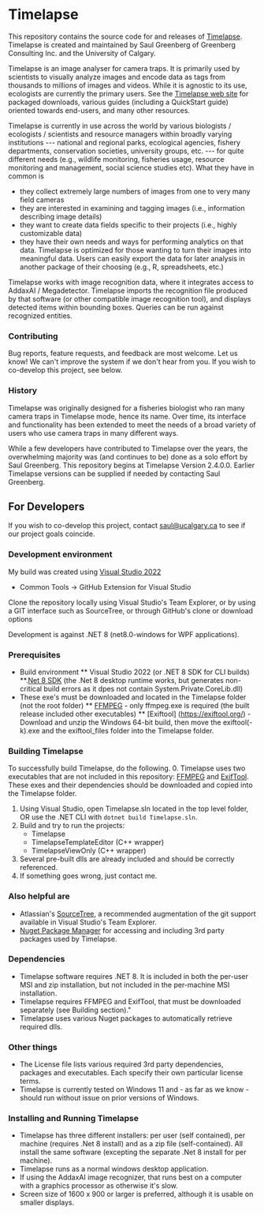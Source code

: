 # Timelapse
This repository contains the source code for and releases of [Timelapse](https://timelapse.ucalgary.ca). Timelapse is created and maintained by Saul Greenberg of Greenberg Consulting Inc. and the University of Calgary. 

Timelapse is an image analyser for camera traps. It is primarily used by scientists to visually analyze images and encode data as tags from thousands to millions of images and videos. While it is agnostic to its use, ecologists are currently the primary users. See  the [Timelapse web site](https://timelapse.ucalgary.ca) for packaged downloads, various guides (including a QuickStart guide) oriented towards end-users, and many other resources. 

Timelapse is currently in use across the world by various biologists / ecologists / scientists and resource managers within broadly varying institutions --- national and regional parks, ecological agencies, fishery departments, conservation societies, university groups, etc. --- for quite different needs (e.g., wildlife monitoring, fisheries usage, resource monitoring and management, social science studies etc). What they have in common is
* they collect extremely large numbers of images from one to very many field cameras
* they are interested in examining and tagging images (i.e., information describing image details)
* they want to create data fields specific to their projects (i.e., highly customizable data)
* they have their own needs and ways for performing analytics on that data.
Timelapse is optimized for those wanting to turn their images into meaningful data. Users can easily export the data for later analysis in another package of their choosing (e.g., R, spreadsheets, etc.)

Timelapse  works with image recognition data, where it integrates access to AddaxAI / Megadetector. Timelapse imports the recognition file produced by that software (or other compatible image recognition tool), and displays detected items within bounding boxes. Queries can be run against recognized entities.

### Contributing

Bug reports, feature requests, and feedback are most welcome. Let us know! We can't improve the system if we don't hear from you. If you wish to co-develop this project, see below. 

### History
Timelapse was originally designed for a fisheries biologist who ran many camera traps in Timelapse mode, hence its name. Over time, its interface and functionality has been extended to meet the needs of a broad variety of users who use camera traps in many different ways. 

While a few developers have contributed to Timelapse over the years, the overwhelming majority was (and continues to be) done as a solo effort by Saul Greenberg.
This repository begins at Timelapse Version 2.4.0.0. Earlier Timelapse versions can be supplied if needed by contacting Saul Greenberg.

## For Developers
If you wish to co-develop this project, contact saul@ucalgary.ca to see if our project goals coincide.

### Development environment
My build was created using [Visual Studio 2022](https://www.visualstudio.com/vs/)
* Common Tools -> GitHub Extension for Visual Studio 

Clone the repository locally using Visual Studio's Team Explorer, or by using a GIT interface such as SourceTree, or through GitHub's clone or download options

Development is against .NET 8 (net8.0-windows for WPF applications).

### Prerequisites
  * Build environment
  ** Visual Studio 2022 (or .NET 8 SDK for CLI builds)
  **.[Net 8 SDK](https:https://dotnet.microsoft.com/en-us/download/dotnet/8.0) (the .Net 8 desktop runtime works, but generates non-critical build errors as it dpes not contain System.Private.CoreLib.dll) 
  * These exe's must be downloaded and located in the Timelapse folder (not the root folder)
  ** [FFMPEG](https://www.ffmpeg.org/) - only ffmpeg.exe is required (the built release included other executables)
  ** [Exiftool] (https://exiftool.org/) - Download and unzip the Windows 64-bit build, then move the exiftool(-k).exe and the exiftool_files folder into the Timelapse folder.
  
### Building Timelapse
To successfully build Timelapse, do the following.
0. Timelapse uses two executables that are not included in this repository: [FFMPEG](https://www.ffmpeg.org/) and [ExifTool](https://exiftool.org/). These exes and their dependencies should be downloaded and copied into the Timelapse folder.
1. Using Visual Studio, open Timelapse.sln located in the top level folder, OR use the .NET CLI with `dotnet build Timelapse.sln`.
2. Build and try to run the projects:
   * Timelapse
   * TimelapseTemplateEditor (C++ wrapper)
   * TimelapseViewOnly (C++ wrapper)
3. Several pre-built dlls are already included and should be correctly referenced.
4. If something goes wrong, just contact me.

### Also helpful are
* Atlassian's [SourceTree](https://www.atlassian.com/software/sourcetree), a recommended augmentation of the git support available in Visual Studio's Team Explorer.
*  [Nuget Package Manager](https://docs.nuget.org/ndocs/guides/install-nuget#nuget-package-manager-in-visual-studio) for accessing and including 3rd party packages used by Timelapse.

### Dependencies
* Timelapse software requires .NET 8. It is included in both the per-user MSI and zip installation, but not included in the per-machine MSI installation.
* Timelapse requires FFMPEG and ExifTool, that must be downloaded separately (see Building section)."
* Timelapse uses various Nuget packages to automatically retrieve required dlls. 

### Other things
* The License file lists various required 3rd party dependencies, packages and executables. Each specify their own particular license terms.
* Timelapse is currently tested  on Windows 11 and - as far as we know - should run without issue on prior versions of Windows. 

### Installing and Running Timelapse
* Timelapse has three different installers: per user (self contained), per machine (requires .Net 8 install) and as a zip file (self-contained). All install the same software (excepting the separate .Net 8 install for per machine).
* Timelapse runs as a normal windows desktop application.
* If using the AddaxAI image recognizer, that runs best on a computer with a graphics processor as otherwise it's slow.
* Screen size of 1600 x 900 or larger is preferred, although it is usable on smaller displays.
